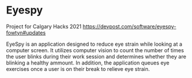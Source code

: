 # Eyespy
Project for Calgary Hacks 2021
https://devpost.com/software/eyespy-fowtyn#updates

EyeSpy is an application designed to reduce eye strain while looking at a computer screen. It utilizes computer vision to count the number of times the user blinks during their work session and determines whether they are blinking a healthy ammount. In addition, the application queues eye exercises once a user is on their break to relieve eye strain.
